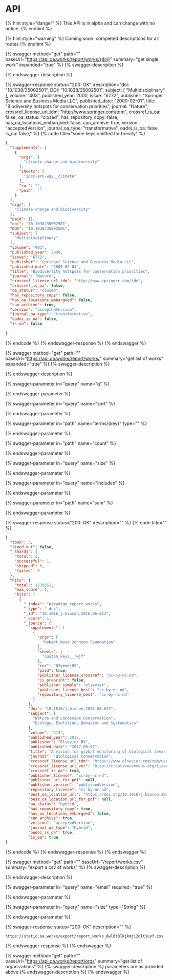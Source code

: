 # API



{% hint style="danger" %}
This API is in alpha and can change with no notice.
{% endhint %}

{% hint style="warning" %}
Coming soon: completed descriptions for all routes
{% endhint %}

{% swagger method="get" path="" baseUrl="https://api.oa.works/report/works/{doi}" summary="get single work" expanded="true" %}
{% swagger-description %}

{% endswagger-description %}

{% swagger-response status="200: OK" description="doi: "10.1038/35002501", DOI: "10.1038/35002501", subject: [ "Multidisciplinary" ], volume: "403", published_year: 2000, issue: "6772", publisher: "Springer Science and Business Media LLC", published_date: "2000-02-01", title: "Biodiversity hotspots for conservation priorities", journal: "Nature", crossref_license_url_tdm: "http://www.springer.com/tdm", crossref_is_oa: false, oa_status: "closed", has_repository_copy: false, has_oa_locations_embargoed: false, can_archive: true, version: "acceptedVersion", journal_oa_type: "transformative", oadoi_is_oa: false, is_oa: false," %}
{% code title="some keys omitted for brevity" %}
```json
{
  "supplements": [
    {
      "orgs": [
        "climate change and biodiversity"
      ],
      "sheets": [
        "ipcc-ar6-wg2__climate"
      ],
      "ror": "",
      "paid": ""
    }
  ],
  "orgs": [
    "climate change and biodiversity"
  ],
  "paid": [],
  "doi": "10.1038/35002501",
  "DOI": "10.1038/35002501",
  "subject": [
    "Multidisciplinary"
  ],
  "volume": "403",
  "published_year": 2000,
  "issue": "6772",
  "publisher": "Springer Science and Business Media LLC",
  "published_date": "2000-02-01",
  "title": "Biodiversity hotspots for conservation priorities",
  "journal": "Nature",
  "crossref_license_url_tdm": "http://www.springer.com/tdm",
  "crossref_is_oa": false,
  "oa_status": "closed",
  "has_repository_copy": false,
  "has_oa_locations_embargoed": false,
  "can_archive": true,
  "version": "acceptedVersion",
  "journal_oa_type": "transformative",
  "oadoi_is_oa": false,
  "is_oa": false
  
}
```
{% endcode %}
{% endswagger-response %}
{% endswagger %}

{% swagger method="get" path="" baseUrl="https://api.oa.works/report/works/" summary="get list of works" expanded="true" %}
{% swagger-description %}

{% endswagger-description %}

{% swagger-parameter in="query" name="q" %}

{% endswagger-parameter %}

{% swagger-parameter in="query" name="sort" %}

{% endswagger-parameter %}

{% swagger-parameter in="path" name="terms/{key}" type="" %}

{% endswagger-parameter %}

{% swagger-parameter in="path" name="count" %}

{% endswagger-parameter %}

{% swagger-parameter in="query" name="size" %}

{% endswagger-parameter %}

{% swagger-parameter in="query" name="includes" %}

{% endswagger-parameter %}

{% swagger-parameter in="path" name="sum" %}

{% endswagger-parameter %}

{% swagger-response status="200: OK" description="" %}
{% code title="" %}
```json
{
  "took": 3,
  "timed_out": false,
  "_shards": {
    "total": 1,
    "successful": 1,
    "skipped": 0,
    "failed": 0
  },
  "hits": {
    "total": 1238652,
    "max_score": 1,
    "hits": [
      {
        "_index": "paradigm_report_works",
        "_type": "_doc",
        "_id": "10.1016_j.biocon.2016.06.013",
        "_score": 1,
        "_source": {
          "supplements": [
            {
              "orgs": [
                "Robert Wood Johnson Foundation"
              ],
              "sheets": [
                "custom_keys__rwjf"
              ],
              "ror": "02ymmdj85",
              "paid": true,
              "publisher_license_crossref": "cc-by-nc-nd",
              "is_preprint": false,
              "publisher_simple": "elsevier",
              "publisher_license_best": "cc-by-nc-nd",
              "repository_license_best": "cc-by-nc-nd"
            }
          ],
          "doi": "10.1016/j.biocon.2016.06.013",
          "subject": [
            "Nature and Landscape Conservation",
            "Ecology, Evolution, Behavior and Systematics"
          ],
          "volume": "213",
          "published_year": 2017,
          "publisher": "Elsevier BV",
          "published_date": "2017-09-01",
          "title": "A vision for global monitoring of biological invasions",
          "journal": "Biological Conservation",
          "crossref_license_url_tdm": "https://www.elsevier.com/tdm/userlicense/1.0/",
          "crossref_license_url_vor": "http://creativecommons.org/licenses/by-nc-nd/4.0/",
          "crossref_is_oa": true,
          "publisher_license": "cc-by-nc-nd",
          "publisher_url_for_pdf": null,
          "publisher_version": "publishedVersion",
          "repository_license": "cc-by-nc-nd",
          "best_oa_location_url": "https://doi.org/10.1016/j.biocon.2016.06.013",
          "best_oa_location_url_for_pdf": null,
          "oa_status": "hybrid",
          "has_repository_copy": true,
          "has_oa_locations_embargoed": false,
          "can_archive": true,
          "version": "acceptedVersion",
          "journal_oa_type": "hybrid",
          "oadoi_is_oa": true,
          "is_oa": true
}
```
{% endcode %}
{% endswagger-response %}
{% endswagger %}

{% swagger method="get" path="" baseUrl="/report/works.csv" summary="export a csv of works" %}
{% swagger-description %}

{% endswagger-description %}

{% swagger-parameter in="query" name="email" required="true" %}

{% endswagger-parameter %}

{% swagger-parameter in="query" name="size" type="String" %}

{% endswagger-parameter %}

{% swagger-response status="200: OK" description="" %}
```
https://static.oa.works/export/report_works_8wl6t8lkjkmji2dltjuvf.csv
```
{% endswagger-response %}
{% endswagger %}

{% swagger method="get" path="" baseUrl="https://api.oa.works/report/orgs" summary="get list of organizations" %}
{% swagger-description %}
parameters are as provided above
{% endswagger-description %}
{% endswagger %}
